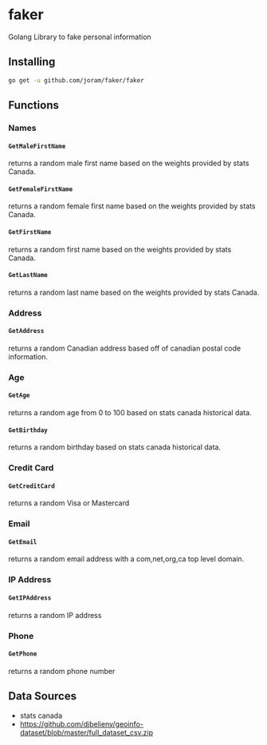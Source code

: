 # faker
Golang Library to fake personal information

## Installing
```bash
go get -u github.com/joram/faker/faker
```

## Functions

### Names
#### `GetMaleFirstName`
returns a random male first name based on the weights provided by stats Canada.
#### `GetFemaleFirstName`
returns a random female first name based on the weights provided by stats Canada.
#### `GetFirstName`
returns a random first name based on the weights provided by stats Canada.
#### `GetLastName`
returns a random last name based on the weights provided by stats Canada.

### Address
#### `GetAddress`
returns a random Canadian address based off of canadian postal code information.

### Age
#### `GetAge`
returns a random age from 0 to 100 based on stats canada historical data.
#### `GetBirthday`
returns a random birthday based on stats canada historical data.

### Credit Card
#### `GetCreditCard`
returns a random Visa or Mastercard

### Email
#### `GetEmail`
returns a random email address with a com,net,org,ca top level domain.

### IP Address
#### `GetIPAddress`
returns a random IP address

### Phone
#### `GetPhone`
returns a random phone number

## Data Sources
- stats canada
- https://github.com/djbelieny/geoinfo-dataset/blob/master/full_dataset_csv.zip